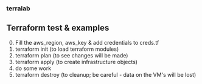 ### terralab

## Terraform test &amp; examples


0. Fill the aws_region, aws_key & add credentials to creds.tf
1. terraform init   (to load terraform modules)
2. terraform plan   (to see changes will be made)
3. terraform apply  (to create infrastructure objects)
4. do some work
5. terraform destroy (to cleanup; be careful - data on the VM's will be lost)

